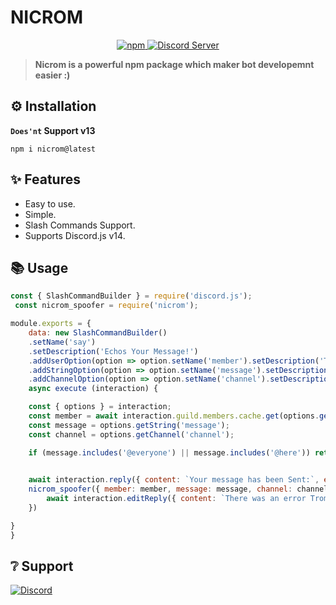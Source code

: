 # **NICROM**

<p align="center">
  <a href="https://www.npmjs.com/package/nicrom">
    <img src="https://img.shields.io/npm/dt/nicrom?style=for-the-badge" alt="npm" />
  </a>

  <a href="https://discord.gg/invite/GaczkwfgV9">
    <img src="https://img.shields.io/discord/848060892541091842?color=5865F2&label=StromX&style=for-the-badge" alt="Discord Server" />
  </a>
</p>

> **Nicrom is a powerful npm package which maker bot developemnt easier :)**


## **⚙️ Installation** 
**`Does'nt` Support v13**
```
npm i nicrom@latest
```


## **✨ Features**

- Easy to use.
- Simple.
- Slash Commands Support.
- Supports Discord.js v14.


## **📚 Usage**
```js
const { SlashCommandBuilder } = require('discord.js');
 const nicrom_spoofer = require('nicrom');

module.exports = { 
    data: new SlashCommandBuilder() 
    .setName('say') 
    .setDescription('Echos Your Message!') 
    .addUserOption(option => option.setName('member').setDescription('The member you want to spoof').setRequired(true)) 
    .addStringOption(option => option.setName('message').setDescription('The message you want the member to say').setRequired(true))
    .addChannelOption(option => option.setName('channel').setDescription('The Message should be sent in').setRequired(true)),
    async execute (interaction) {

    const { options } = interaction;
    const member = await interaction.guild.members.cache.get(options.getUser('member').id);
    const message = options.getString('message');
    const channel = options.getChannel('channel');

    if (message.includes('@everyone') || message.includes('@here')) return await interaction.reply({ content: `You can't Bypass Prems .`, ephemeral: true });
    

    await interaction.reply({ content: `Your message has been Sent:`, ephemeral: true})
    nicrom_spoofer({ member: member, message: message, channel: channel }).catch(async err => {
        await interaction.editReply({ content: `There was an error Tromb: \`${err}\``, ephemeral: true });
    })

}
}
```

## **❔ Support**
<a href="https://discord.gg/invite/BM5DnMunMZ"><img src="https://invidget.switchblade.xyz/BM5DnMunMZ" alt="Discord"></a>
